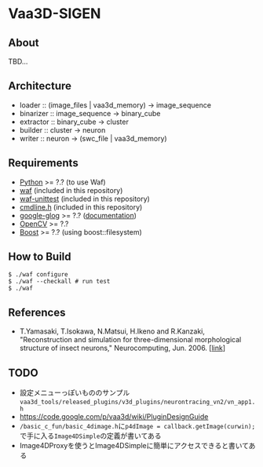 # Vaa3D-SIGEN

## About

TBD...

## Architecture

* loader :: (image\_files | vaa3d\_memory) -> image\_sequence
* binarizer :: image\_sequence -> binary\_cube
* extractor :: binary\_cube -> cluster
* builder :: cluster -> neuron
* writer :: neuron -> (swc\_file | vaa3d\_memory)

## Requirements

* [Python](https://www.python.org/) >= ?.? (to use Waf)
* [waf](https://waf.io/) (included in this repository)
* [waf-unittest](https://github.com/tanakh/waf-unittest) (included in this repository)
* [cmdline.h](https://github.com/tanakh/cmdline) (included in this repository)
* [google-glog](https://github.com/google/glog) >= ?.? ([documentation](http://google-glog.googlecode.com/svn/trunk/doc/glog.html))
* [OpenCV](http://opencv.org/) >= ?.?
* [Boost](http://www.boost.org/) >= ?.? (using boost::filesystem)

## How to Build

```
$ ./waf configure
$ ./waf --checkall # run test
$ ./waf
```

## References

* T.Yamasaki, T.Isokawa, N.Matsui, H.Ikeno and R.Kanzaki, "Reconstruction and simulation for three-dimensional morphological structure of insect neurons," Neurocomputing, Jun. 2006. \[[link](http://dx.doi.org/10.1016/j.neucom.2005.12.042)\]

## TODO

* 設定メニューっぽいもののサンプル `vaa3d_tools/released_plugins/v3d_plugins/neurontracing_vn2/vn_app1.h`
* https://code.google.com/p/vaa3d/wiki/PluginDesignGuide
* `/basic_c_fun/basic_4dimage.h`に`p4dImage = callback.getImage(curwin);`で手に入る`Image4DSimple`の定義が書いてある
* Image4DProxyを使うとImage4DSimpleに簡単にアクセスできると書いてある
